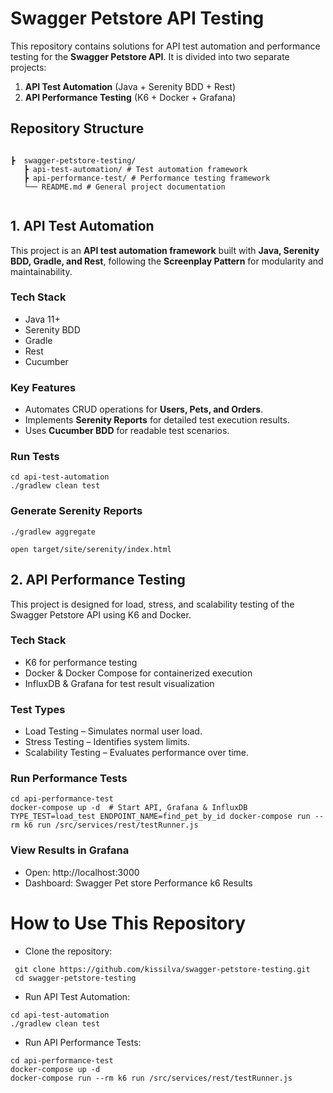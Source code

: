# Swagger Petstore API Testing

This repository contains solutions for API test automation and performance testing for the **Swagger Petstore API**. It is divided into two separate projects:

1. **API Test Automation** (Java + Serenity BDD + Rest)
2. **API Performance Testing** (K6 + Docker + Grafana)

## Repository Structure
```

┣  swagger-petstore-testing/
   ┣ api-test-automation/ # Test automation framework 
   ┣ api-performance-test/ # Performance testing framework 
   └── README.md # General project documentation
   
```

## 1. API Test Automation
This project is an **API test automation framework** built with **Java, Serenity BDD, Gradle, and Rest**, following the **Screenplay Pattern** for modularity and maintainability.

### Tech Stack
- Java 11+
- Serenity BDD
- Gradle
- Rest 
- Cucumber

### Key Features
- Automates CRUD operations for **Users, Pets, and Orders**.
- Implements **Serenity Reports** for detailed test execution results.
- Uses **Cucumber BDD** for readable test scenarios.

### Run Tests
```
cd api-test-automation
./gradlew clean test
```
### Generate Serenity Reports
```
./gradlew aggregate

open target/site/serenity/index.html
```
## 2. API Performance Testing
This project is designed for load, stress, and scalability testing of the Swagger Petstore API using K6 and Docker.

### Tech Stack
- K6 for performance testing
- Docker & Docker Compose for containerized execution
- InfluxDB & Grafana for test result visualization 
### Test Types
- Load Testing – Simulates normal user load.
- Stress Testing – Identifies system limits.
- Scalability Testing – Evaluates performance over time.
### Run Performance Tests
```
cd api-performance-test
docker-compose up -d  # Start API, Grafana & InfluxDB
TYPE_TEST=load_test ENDPOINT_NAME=find_pet_by_id docker-compose run --rm k6 run /src/services/rest/testRunner.js
```
### View Results in Grafana
- Open: http://localhost:3000
- Dashboard: Swagger Pet store Performance k6 Results
# How to Use This Repository
- Clone the repository:
```
 git clone https://github.com/kissilva/swagger-petstore-testing.git
 cd swagger-petstore-testing
```
- Run API Test Automation:
```
cd api-test-automation
./gradlew clean test
```
- Run API Performance Tests:
```
cd api-performance-test
docker-compose up -d
docker-compose run --rm k6 run /src/services/rest/testRunner.js
```